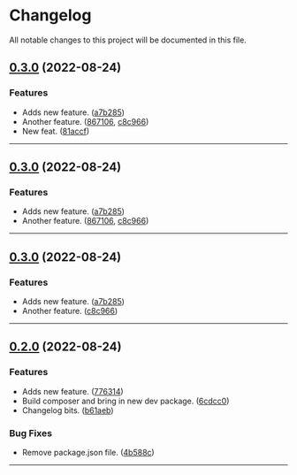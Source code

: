 <!--- BEGIN HEADER -->
# Changelog

All notable changes to this project will be documented in this file.
<!--- END HEADER -->

## [0.3.0](https://github.com/jaymeh/test-releasable/compare/v0.2.0...0.3.0) (2022-08-24)

### Features

* Adds new feature. ([a7b285](https://github.com/jaymeh/test-releasable/commit/a7b28584888dcf16064e5a16580e410f6526c49d))
* Another feature. ([867106](https://github.com/jaymeh/test-releasable/commit/867106a88711a428b094c323a36d0b5ecc8baa17), [c8c966](https://github.com/jaymeh/test-releasable/commit/c8c96641b10c07dd548bb0803ccf42b6be3a44d0))
* New feat. ([81accf](https://github.com/jaymeh/test-releasable/commit/81accf29043c6976de8f85386fd8fce148a05654))


---

## [0.3.0](https://github.com/jaymeh/test-releasable/compare/v0.2.0...0.3.0) (2022-08-24)

### Features

* Adds new feature. ([a7b285](https://github.com/jaymeh/test-releasable/commit/a7b28584888dcf16064e5a16580e410f6526c49d))
* Another feature. ([867106](https://github.com/jaymeh/test-releasable/commit/867106a88711a428b094c323a36d0b5ecc8baa17), [c8c966](https://github.com/jaymeh/test-releasable/commit/c8c96641b10c07dd548bb0803ccf42b6be3a44d0))


---

## [0.3.0](https://github.com/jaymeh/test-releasable/compare/v0.2.0...0.3.0) (2022-08-24)

### Features

* Adds new feature. ([a7b285](https://github.com/jaymeh/test-releasable/commit/a7b28584888dcf16064e5a16580e410f6526c49d))
* Another feature. ([c8c966](https://github.com/jaymeh/test-releasable/commit/c8c96641b10c07dd548bb0803ccf42b6be3a44d0))


---

## [0.2.0](https://github.com/jaymeh/test-releasable/compare/v0.1.0...v0.2.0) (2022-08-24)

### Features

* Adds new feature. ([776314](https://github.com/jaymeh/test-releasable/commit/7763143d20b33bfa0d3190095a9df78ac9f026f1))
* Build composer and bring in new dev package. ([6cdcc0](https://github.com/jaymeh/test-releasable/commit/6cdcc0a176d248e754e596e896747be669e74a91))
* Changelog bits. ([b61aeb](https://github.com/jaymeh/test-releasable/commit/b61aeb72602e3cbad3ec35b0997cb1bf7bd2c112))

### Bug Fixes

* Remove package.json file. ([4b588c](https://github.com/jaymeh/test-releasable/commit/4b588cbbbf7410d39bfb615f7a7c78e1468b5f22))


---

